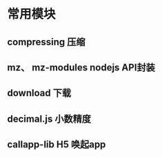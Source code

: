# 常用模块

## compressing 压缩

## mz、 mz-modules    nodejs API封装

## download  下载

## decimal.js  小数精度


## callapp-lib   H5 唤起app 